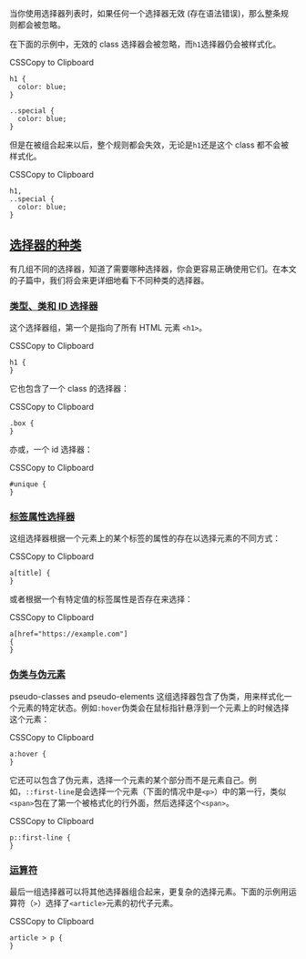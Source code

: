 当你使用选择器列表时，如果任何一个选择器无效 (存在语法错误)，那么整条规则都会被忽略。

在下面的示例中，无效的 class 选择器会被忽略，而`h1`选择器仍会被样式化。

CSSCopy to Clipboard

```
h1 {
  color: blue;
}

..special {
  color: blue;
}
```

但是在被组合起来以后，整个规则都会失效，无论是`h1`还是这个 class 都不会被样式化。

CSSCopy to Clipboard

```
h1,
..special {
  color: blue;
}
```

## [选择器的种类](https://developer.mozilla.org/zh-CN/docs/Learn/CSS/Building_blocks/Selectors#%E9%80%89%E6%8B%A9%E5%99%A8%E7%9A%84%E7%A7%8D%E7%B1%BB)

有几组不同的选择器，知道了需要哪种选择器，你会更容易正确使用它们。在本文的子篇中，我们将会来更详细地看下不同种类的选择器。

### [类型、类和 ID 选择器](https://developer.mozilla.org/zh-CN/docs/Learn/CSS/Building_blocks/Selectors#%E7%B1%BB%E5%9E%8B%E3%80%81%E7%B1%BB%E5%92%8C_id_%E9%80%89%E6%8B%A9%E5%99%A8)

这个选择器组，第一个是指向了所有 HTML 元素 `<h1>`。

CSSCopy to Clipboard

```
h1 {
}
```

它也包含了一个 class 的选择器：

CSSCopy to Clipboard

```
.box {
}
```

亦或，一个 id 选择器：

CSSCopy to Clipboard

```
#unique {
}
```

### [标签属性选择器](https://developer.mozilla.org/zh-CN/docs/Learn/CSS/Building_blocks/Selectors#%E6%A0%87%E7%AD%BE%E5%B1%9E%E6%80%A7%E9%80%89%E6%8B%A9%E5%99%A8)

这组选择器根据一个元素上的某个标签的属性的存在以选择元素的不同方式：

CSSCopy to Clipboard

```
a[title] {
}
```

或者根据一个有特定值的标签属性是否存在来选择：

CSSCopy to Clipboard

```
a[href="https://example.com"]
{
}
```

### [伪类与伪元素](https://developer.mozilla.org/zh-CN/docs/Learn/CSS/Building_blocks/Selectors#%E4%BC%AA%E7%B1%BB%E4%B8%8E%E4%BC%AA%E5%85%83%E7%B4%A0)
pseudo-classes and pseudo-elements
这组选择器包含了伪类，用来样式化一个元素的特定状态。例如`:hover`伪类会在鼠标指针悬浮到一个元素上的时候选择这个元素：

CSSCopy to Clipboard

```
a:hover {
}
```

它还可以包含了伪元素，选择一个元素的某个部分而不是元素自己。例如，`::first-line`是会选择一个元素（下面的情况中是`<p>`）中的第一行，类似`<span>`包在了第一个被格式化的行外面，然后选择这个`<span>`。

CSSCopy to Clipboard

```
p::first-line {
}
```

### [运算符](https://developer.mozilla.org/zh-CN/docs/Learn/CSS/Building_blocks/Selectors#%E8%BF%90%E7%AE%97%E7%AC%A6)

最后一组选择器可以将其他选择器组合起来，更复杂的选择元素。下面的示例用运算符（`>`）选择了`<article>`元素的初代子元素。

CSSCopy to Clipboard

```
article > p {
}
```
